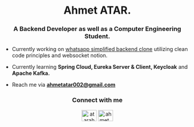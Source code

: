 <h1 align="center">Ahmet ATAR.</h1>
<h3 align="center">A Backend Developer as well as a Computer Engineering Student.</h3>

- Currently working on [whatsapp simplified backend clone](https://github.com/CAPELLAX02/whatsapp-backend-clone) utilizing clean code principles and websocket notion. 

- Currently learning **Spring Cloud, Eureka Server & Client, Keycloak** and **Apache Kafka.**

- Reach me via **ahmetatar002@gmail.com**

<h3 align="center">Connect with me</h3>
<p align="center">
<a href="https://www.linkedin.com/in/atarahmet/" target="blank"><img align="center" src="https://raw.githubusercontent.com/rahuldkjain/github-profile-readme-generator/master/src/images/icons/Social/linked-in-alt.svg" alt="atarahmet" height="30" width="40" /></a>
<a href="https://instagram.com/ahmet_atar02" target="blank"><img align="center" src="https://raw.githubusercontent.com/rahuldkjain/github-profile-readme-generator/master/src/images/icons/Social/instagram.svg" alt="ahmet_atar02" height="30" width="40" /></a>
</p>

